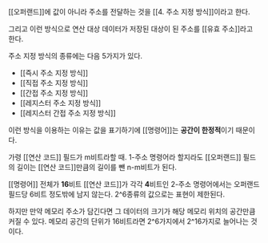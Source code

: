 [[오퍼랜드]]에 값이 아니라 주소를 전달하는 것을 [[4. 주소 지정 방식]]이라고 한다.

그리고 이런 방식으로 연산 대상 데이터가 저장된 대상이 된 주소를
[[유효 주소]]라고 한다.

주소 지정 방식의 종류에는 다음 5가지가 있다.
- [[즉시 주소 지정 방식]] 
- [[직접 주소 지정 방식]]
- [[간접 주소 지정 방식]]
- [[레지스터 주소 지정 방식]]
- [[레지스터 간접 주소 지정 방식]]


이런 방식을 이용하는 이유는 값을 표기하기에 [[명령어]]는 **공간이 한정적**이기 때문이다.

가령 [[연산 코드]] 필드가 m비트라할 때.
1-주소 명령어라 할지라도 [[오퍼랜드]] 필드의 길이는
[[연산 코드]]만큼의 길이를 뺀 n-m비트가 된다.

[[명령어]] 전체가 **16**비트 [[연산 코드]]가 각각 **4**비트인 2-주소 명령어에서는
오퍼랜드 필드당 6비트 정도밖에 남지 않는다.
2^6종류의 값으로는 표현이 제한된다.

하지만 만약 메모리 주소가 담긴다면 그 데이터의 크기가
해당 메모리 위치의 공간만큼 커질 수 있다.
메모리 공간의 단위가 16비트라면 2^6가지에서
2^16가지로 늘어나는 것이다.

